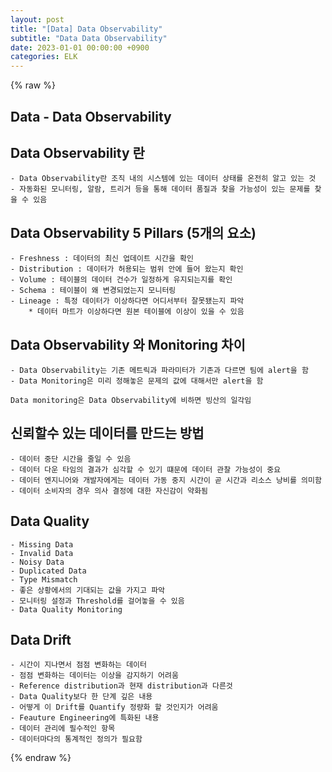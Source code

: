 ```yaml
---
layout: post
title: "[Data] Data Observability"
subtitle: "Data Data Observability"
date: 2023-01-01 00:00:00 +0900
categories: ELK
---
```

{% raw %}
## Data - Data Observability  
  
## Data Observability 란  
	- Data Observability란 조직 내의 시스템에 있는 데이터 상태를 온전히 알고 있는 것  
	- 자동화된 모니터링, 알람, 트리거 등을 통해 데이터 품질과 찾을 가능성이 있는 문제를 찾을 수 있음  
  
## Data Observability 5 Pillars (5개의 요소)  
	- Freshness : 데이터의 최신 업데이트 시간을 확인  
	- Distribution : 데이터가 허용되는 범위 안에 들어 왔는지 확인  
	- Volume : 테이블의 데이터 건수가 일정하게 유지되는지를 확인  
	- Schema : 테이블이 왜 변경되었는지 모니터링  
	- Lineage : 특정 데이터가 이상하다면 어디서부터 잘못됐는지 파악  
		* 데이터 마트가 이상하다면 원본 테이블에 이상이 있을 수 있음  
  
## Data Observability 와 Monitoring 차이  
	- Data Observability는 기존 메트릭과 파라미터가 기존과 다르면 팀에 alert을 함  
	- Data Monitoring은 미리 정해놓은 문제의 값에 대해서만 alert을 함  
  
	Data monitoring은 Data Observability에 비하면 빙산의 일각임  
  
## 신뢰할수 있는 데이터를 만드는 방법  
	- 데이터 중단 시간을 줄일 수 있음  
	- 데이터 다운 타임의 결과가 심각할 수 있기 떄문에 데이터 관찰 가능성이 중요  
	- 데이터 엔지니어와 개발자에게는 데이터 가동 중지 시간이 곧 시간과 리소스 낭비를 의미함  
	- 데이터 소비자의 경우 의사 결정에 대한 자신감이 약화됨  
  
## Data Quality  
	- Missing Data  
	- Invalid Data  
	- Noisy Data  
	- Duplicated Data  
	- Type Mismatch  
	- 좋은 상황에서의 기대되는 값을 가지고 파악  
	- 모니터링 설정과 Threshold를 걸어놓을 수 있음  
	- Data Quality Monitoring  
  
## Data Drift  
	- 시간이 지나면서 점점 변화하는 데이터  
	- 점점 변화하는 데이터는 이상을 감지하기 어려움  
	- Reference distribution과 현재 distribution과 다른것  
	- Data Quality보다 한 단계 깊은 내용  
	- 어떻게 이 Drift를 Quantify 정량화 할 것인지가 어려움  
	- Feauture Engineering에 특화된 내용  
	- 데이터 관리에 필수적인 항목  
	- 데이터마다의 통계적인 정의가 필요함  

{% endraw %}

